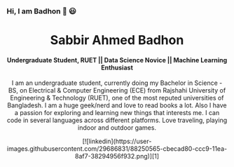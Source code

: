 ### Hi, I am Badhon 👋 :smiley:

<h1 align="center">Sabbir Ahmed Badhon</h1>
<h4 align="center">Undergraduate Student, RUET || Data Science Novice || Machine Learning Enthusiast</h4> 
<p align="center">
I am an undergraduate student, currently doing my Bachelor in Science - BS, on Electrical & Computer Engineering (ECE) from Rajshahi University of Engineering & Technology (RUET), one of the most reputed universities of Bangladesh. I am a huge geek/nerd and love to read books a lot. Also I have a passion for exploring and learning new things that interests me. I can code in several languages across different platforms. Love traveling, playing indoor and outdoor games.
</p>

<p align="center">
  [![linkedin](https://user-images.githubusercontent.com/29686831/88250565-cbecad80-ccc9-11ea-8af7-38294956f932.png)][1]
 </p>


<!--
**SABadhon/SABadhon** is a ✨ _special_ ✨ repository because its `README.md` (this file) appears on your GitHub profile.

Here are some ideas to get you started:

- 🔭 I’m currently working on ...
- 🌱 I’m currently learning ...
- 👯 I’m looking to collaborate on ...
- 🤔 I’m looking for help with ...
- 💬 Ask me about ...
- 📫 How to reach me: ...
- 😄 Pronouns: ...
- ⚡ Fun fact: ...
-->

[1]: https://www.linkedin.com/in/sabbir-ahmed-badhon/
